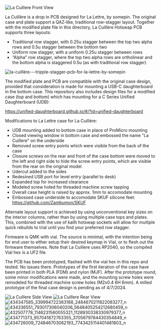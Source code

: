 ![La Cuillere Front View](https://github.com/baconspoon85/la-lettre/assets/101666389/9279e423-1bd3-47c9-81c4-8dfd341255b2)

La Cuillère is a drop in PCB designed for La Lettre, by somepin. The original case and plate support a QAZ-like, traditional row-stagger layout. Together with the modified plate file in this directory, La Cuillère Hotswap PCB supports three layouts:

- Traditional row stagger, with 0.25u stagger between the top two alpha rows and 0.5u stagger between the bottom two
- Uniform row stagger, with a uniform 0.25u stagger between rows
- “Alpha” row stagger, where the top two alpha rows are ortholinear and the bottom alpha is staggered 0.5u (as with traditional row stagger) 

![la-cuillère---tripple-stagger-pcb-for-la-lettre-by-somepin](https://github.com/baconspoon85/la-lettre/assets/101666389/b1477fd8-f8b5-469a-9af2-ac1378ef8482)


The modified plate and PCB are compatible with the original case design, provided that consideration is made for mounting a USB-C daughterboard in the bottom case. This repository also includes design files for a modified case (top and bottom) which has mounting for a C Series Unified Daughterboard (UDB): 

https://unified-daughterboard.github.io/#/?id=unified-daughterboard

Modifications to La Lettre case for La Cuillère:

- UDB mounting added to bottom case in place of ProMicro mounting
- Closed viewing window in bottom case and embossed the name "La Cuillere" on the underside
- Removed screw entry points which were visible from the back of the case
- Closure screws on the rear and front of the case bottom were  moved to the left and right side to hide the screw entry points, 
which are visible from the rear on the original model
- Udercut added to the sides
- Redesined USB port for level entry (parallel to desk)
- Expanded top for increased clearance
- Modeled screw holed for threaded machine screw tapping
- Overall case height is raised by approx. 1mm to accomodate mounting
- Embossed case underside to accomodate SKUF silicone feet:  https://github.com/Zambumon/SKUF

Alternate layout support is achieved by using unconventional key sizes on the interior columns, rather than by using multiple case tops and plates. This, combined with the use of kailh hotswap sockets will allow for multiple quick rebuilds to trial until you find your preferred row stagger. 

Firmware is QMK with vial. The source is minimal, with the intention being for end user to either setup their desired keymap in Vial, or to flesh out the firmware themselves. Note that La Cuillere uses RP2040, so the compiled Vial hex is a UF2 file.

The PCB has been prototyped, flashed with the vial hex in this repo and tested. No issues there.
Prototypes of the first iteration of the case have been printed in both PLA (FDM) and nylon (MJF). After the prototype round, some minor modifications were made, and the mounting screw holes were remodeled for threaded machine screw holes (M2x0.4 6H 6mm). A milled prototype of the final case design is pending as of 4/7/2024.

![La Cuillere Side View](https://github.com/baconspoon85/la-lettre/assets/101666389/21a24f49-0cb8-4001-bc11-51fcad0c4aa5)
![La Cuillere Rear View](https://github.com/baconspoon85/la-lettre/assets/101666389/156f1966-f9c4-47dc-bb00-1ddbce6085cc)
![434347585_339994722383188_2484670211822083277_n](https://github.com/baconspoon85/la-lettre/assets/101666389/0272483e-5f26-45ef-87eb-696feccc761c)
![434336551_793017306040206_5648405254212680459_n](https://github.com/baconspoon85/la-lettre/assets/101666389/0db81253-40a7-4ee9-a4d7-cfb53e89fc0a)
![432507778_1146231560055321_1128930338330979377_n](https://github.com/baconspoon85/la-lettre/assets/101666389/b534818e-b16f-4258-9ca5-8f32dbd76e1f)
![434771373_957041872763355_3705679784430354849_n](https://github.com/baconspoon85/la-lettre/assets/101666389/8de4ebae-0e1f-4a1f-9986-c3d5f9ada70c)
![434726009_724846703062193_7743425114401481803_n](https://github.com/baconspoon85/la-lettre/assets/101666389/d2f502c5-1702-4bc3-8a30-ce6560ac6636)

